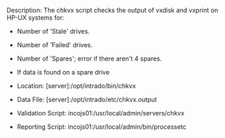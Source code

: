 Description: The chkvx script checks the output of vxdisk and vxprint on HP-UX systems for:

* Number of 'Stale' drives.
* Number of 'Failed' drives.
* Number of 'Spares'; error if there aren't 4 spares.
* If data is found on a spare drive

* Location: [server]:/opt/intrado/bin/chkvx
* Data File: [server]:/opt/intrado/etc/chkvx.output
* Validation Script: incojs01:/usr/local/admin/servers/chkvx
* Reporting Script: incojs01:/usr/local/admin/bin/processetc

